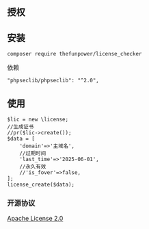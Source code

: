 ##  授权 

## 安装 

~~~
composer require thefunpower/license_checker
~~~

依赖
~~~
"phpseclib/phpseclib": "^2.0",
~~~

## 使用

~~~
$lic = new \license;
//生成证书
//pr($lic->create());
$data = [
    'domain'=>'主域名',
    //过期时间
    'last_time'=>'2025-06-01',
    //永久有效
    //'is_fover'=>false,
];
license_create($data);
~~~
 


### 开源协议 

[Apache License 2.0](LICENSE)